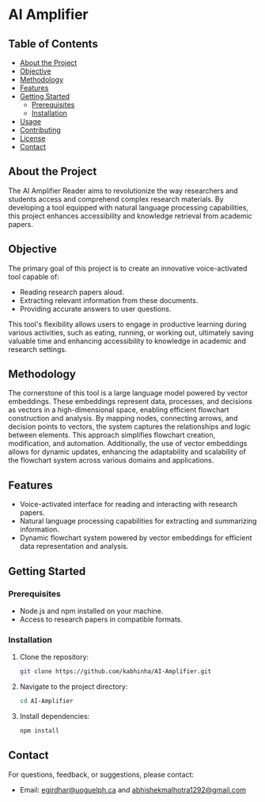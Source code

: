 # AI Amplifier

## Table of Contents

- [About the Project](#about-the-project)
- [Objective](#objective)
- [Methodology](#methodology)
- [Features](#features)
- [Getting Started](#getting-started)
  - [Prerequisites](#prerequisites)
  - [Installation](#installation)
- [Usage](#usage)
- [Contributing](#contributing)
- [License](#license)
- [Contact](#contact)

## About the Project

The AI Amplifier Reader aims to revolutionize the way researchers and students access and comprehend complex research materials. By developing a tool equipped with natural language processing capabilities, this project enhances accessibility and knowledge retrieval from academic papers.

## Objective

The primary goal of this project is to create an innovative voice-activated tool capable of:
- Reading research papers aloud.
- Extracting relevant information from these documents.
- Providing accurate answers to user questions.

This tool's flexibility allows users to engage in productive learning during various activities, such as eating, running, or working out, ultimately saving valuable time and enhancing accessibility to knowledge in academic and research settings.

## Methodology

The cornerstone of this tool is a large language model powered by vector embeddings. These embeddings represent data, processes, and decisions as vectors in a high-dimensional space, enabling efficient flowchart construction and analysis. By mapping nodes, connecting arrows, and decision points to vectors, the system captures the relationships and logic between elements. This approach simplifies flowchart creation, modification, and automation. Additionally, the use of vector embeddings allows for dynamic updates, enhancing the adaptability and scalability of the flowchart system across various domains and applications.

## Features

- Voice-activated interface for reading and interacting with research papers.
- Natural language processing capabilities for extracting and summarizing information.
- Dynamic flowchart system powered by vector embeddings for efficient data representation and analysis.

## Getting Started

### Prerequisites

- Node.js and npm installed on your machine.
- Access to research papers in compatible formats.

### Installation

1. Clone the repository:
   ```bash
   git clone https://github.com/kabhinha/AI-Amplifier.git
   ```

2. Navigate to the project directory:
   ```bash
   cd AI-Amplifier
   ```

3. Install dependencies:
   ```bash
   npm install
   ```


## Contact

For questions, feedback, or suggestions, please contact:

- Email: egirdhar@uoguelph.ca and abhishekmalhotra1292@gmail.com
```
